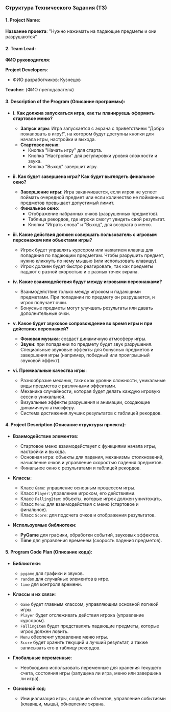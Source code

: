 
### Структура Технического Задания (ТЗ)

#### 1. **Project Name**: 
   **Название проекта**: "Нужно нажимать на падающие предметы и они разрушаются"

#### 2. **Team Lead**:
   **ФИО руководителя**: 

   **Project Developers**:
   - ФИО разработчиков: Кузнецов

   **Teacher**: (ФИО преподавателя)

#### 3. **Description of the Program** (Описание программы):

- **i. Как должна запускаться игра, как ты планируешь оформить стартовое меню?**
   - **Запуск игры**: Игра запускается с экрана с приветствием "Добро пожаловать в игру!", на котором будут доступны кнопки для начала игры, настройки и выхода.
   - **Стартовое меню**: 
     - Кнопка "Начать игру" для старта.
     - Кнопка "Настройки" для регулировки уровня сложности и звука.
     - Кнопка "Выход" завершит игру.

- **ii. Как будет завершена игра? Как будет выглядеть финальное окно?**
   - **Завершение игры**: Игра заканчивается, если игрок не успеет поймать очередной предмет или если количество не пойманных предметов превышает допустимый лимит.
   - **Финальное окно**:
     - Отображение набранных очков (разрушенных предметов).
     - Таблица рекордов, где игроки смогут увидеть свой результат.
     - Кнопки "Играть снова" и "Выход", для возврата в меню.

- **iii. Какие действия должен совершать пользователь с игровым персонажем или объектами игры?**
   - Игрок будет управлять курсором или нажатием клавиш для попадания по падающим предметам. Чтобы разрушить предмет, нужно кликнуть по нему мышью (или использовать клавишу).
   - Игрок должен будет быстро реагировать, так как предметы падают с разной скоростью и с разных точек экрана.

- **iv. Какие взаимодействия будут между игровыми персонажами?**
   - Взаимодействие только между игроком и падающими предметами. При попадании по предмету он разрушается, и игрок получает очки.
   - Бонусные предметы могут улучшать результаты или давать дополнительные очки.

- **v. Какое будет звуковое сопровождение во время игры и при действиях персонажей?**
   - **Фоновая музыка**: создаст динамичную атмосферу игры.
   - **Звуки**: при попадании по предмету будет звук разрушения. Специальные звуковые эффекты для бонусных предметов и завершения игры (например, победный или проигрышный звуковой эффект).

- **vi. Премиальные качества игры**:
   - Разнообразие механик, таких как уровни сложности, уникальные виды предметов с различными эффектами.
   - Механика случайности, которая будет делать каждую игровую сессию уникальной.
   - Визуальные эффекты разрушения и анимации, создающие динамичную атмосферу.
   - Система достижения лучших результатов с таблицей рекордов.

#### 4. **Project Description** (Описание структуры проекта):

- **Взаимодействие элементов**: 
   - Стартовое меню взаимодействует с функциями начала игры, настройки и выхода.
   - Основная игра: объекты для падения, механизмы столкновений, начисление очков и управление скоростью падения предметов.
   - Финальное окно с результатами и таблицей рекордов.

- **Классы**: 
   - Класс `Game`: управление основным процессом игры.
   - Класс `Player`: управление игроком, его действиями.
   - Класс `FallingItem`: объекты, которые игрок должен уничтожать.
   - Класс `Menu`: для взаимодействия с меню (стартовое и финальное).
   - Класс `Score`: для подсчета очков и отображения результатов.

- **Используемые библиотеки**:
   - **PyGame** для графики, обработки событий, звуковых эффектов.
   - **Time** для управления временем (скорость падения предметов).

#### 5. **Program Code Plan** (Описание кода):

- **Библиотеки**: 
   - `pygame` для графики и звуков.
   - `random` для случайных элементов в игре.
   - `time` для контроля времени.

- **Классы и их связи**:
   - `Game` будет главным классом, управляющим основной логикой игры.
   - `Player` будет отслеживать действия игрока (управление курсором).
   - `FallingItem` будет представлять падающие предметы, которые игрок должен ловить.
   - `Menu` обеспечит управление меню игры.
   - `Score` будет хранить текущий и лучший результат, а также записывать его в таблицу рекордов.

- **Глобальные переменные**:
   - Необходимо использовать переменные для хранения текущего счета, состояния игры (запущена ли игра, меню или завершена ли игра).

- **Основной код**:
   - Инициализация игры, создание объектов, управление событиями (клавиши, мышь), обновление экрана.
